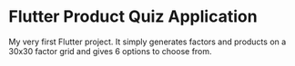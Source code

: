 # Flutter Product Quiz Application

My very first Flutter project. It simply generates factors and products on a 30x30 factor grid and gives 6 options to choose from.
